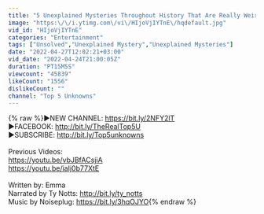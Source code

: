 ```yaml
---
title: "5 Unexplained Mysteries Throughout History That Are Really Weird!"
image: "https:\/\/i.ytimg.com\/vi\/HIjoVjIYTnE\/hqdefault.jpg"
vid_id: "HIjoVjIYTnE"
categories: "Entertainment"
tags: ["Unsolved","Unexplained Mystery","Unexplained Mysteries"]
date: "2022-04-27T12:02:21+03:00"
vid_date: "2022-04-24T21:00:05Z"
duration: "PT15M5S"
viewcount: "45839"
likeCount: "1556"
dislikeCount: ""
channel: "Top 5 Unknowns"
---
```

{% raw %}►NEW CHANNEL: <a rel="nofollow" target="blank" href="https://bit.ly/2NFY2lT">https://bit.ly/2NFY2lT</a><br />►FACEBOOK: <a rel="nofollow" target="blank" href="http://bit.ly/TheRealTop5U">http://bit.ly/TheRealTop5U</a><br />►SUBSCRIBE: <a rel="nofollow" target="blank" href="http://bit.ly/Top5unknowns">http://bit.ly/Top5unknowns</a><br /><br />Previous Videos:<br /><a rel="nofollow" target="blank" href="https://youtu.be/vbJBfACsjiA">https://youtu.be/vbJBfACsjiA</a><br /><a rel="nofollow" target="blank" href="https://youtu.be/iaIj0b77XtE">https://youtu.be/iaIj0b77XtE</a><br /><br />Written by: Emma<br />Narrated by Ty Notts: <a rel="nofollow" target="blank" href="http://bit.ly/ty_notts">http://bit.ly/ty_notts</a><br />Music by Noiseplug: <a rel="nofollow" target="blank" href="https://bit.ly/3hqOJYO">https://bit.ly/3hqOJYO</a>{% endraw %}
